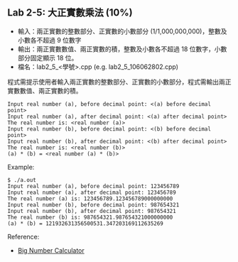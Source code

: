 ## Lab 2-5: 大正實數乘法 (10%)

* 輸入：兩正實數的整數部分、正實數的小數部分 (1/1,000,000,000)，整數及小數各不超過 9 位數字
* 輸出：兩正實數數值、兩正實數的積，整數及小數各不超過 18 位數字，小數部分固定顯示 18 位。
* 檔名：lab2_5_<學號>.cpp (e.g. lab2_5_106062802.cpp)

程式需提示使用者輸入兩正實數的整數部分、正實數的小數部分，程式需輸出兩正實數數值、兩正實數的積。

```text
Input real number (a), before decimal point: <(a) before decimal point>
Input real number (a), after decimal point: <(a) after decimal point>
The real number is: <real number (a)>
Input real number (b), before decimal point: <(b) before decimal point>
Input real number (b), after decimal point: <(b) after decimal point>
The real number is: <real number (b)>
(a) * (b) = <real number (a) * (b)>
```

Example:

```console
$ ./a.out
Input real number (a), before decimal point: 123456789
Input real number (a), after decimal point: 123456789
The real number (a) is: 123456789.123456789000000000
Input real number (b), before decimal point: 987654321
Input real number (b), after decimal point: 987654321
The real number (b) is: 987654321.987654321000000000
(a) * (b) = 121932631356500531.347203169112635269
```

Reference:
* [Big Number Calculator](https://www.calculator.net/big-number-calculator.html)